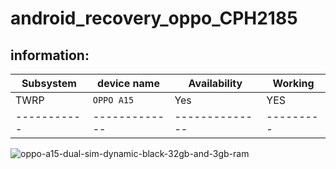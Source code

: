 # android_recovery_oppo_CPH2185
## information:
| Subsystem |device name | Availability | Working |
|-----------|-------------|--------------|---------|
| TWRP | `OPPO A15` | Yes |YES |
|-----------|-------------|--------------|---------|

![oppo-a15-dual-sim-dynamic-black-32gb-and-3gb-ram](https://github.com/melekpro/android_recovery_oppo_CPH2185/assets/23151934/fe7de2b7-fb9d-40e9-8ef7-599a2c9214b8)
